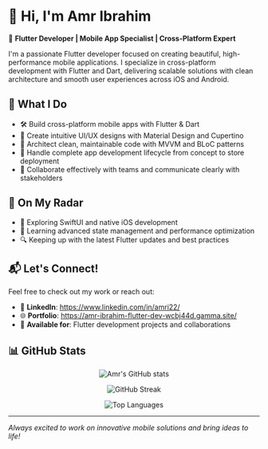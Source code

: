 # **👋 Hi, I'm Amr Ibrahim**

🎯 **Flutter Developer | Mobile App Specialist | Cross-Platform Expert**

I'm a passionate Flutter developer focused on creating beautiful, high-performance mobile applications. I specialize in cross-platform development with Flutter and Dart, delivering scalable solutions with clean architecture and smooth user experiences across iOS and Android.

## **🚀 What I Do**

* 🛠️ Build cross-platform mobile apps with Flutter & Dart
* 🎨 Create intuitive UI/UX designs with Material Design and Cupertino
* 🧠 Architect clean, maintainable code with MVVM and BLoC patterns
* 🔄 Handle complete app development lifecycle from concept to store deployment
* 💬 Collaborate effectively with teams and communicate clearly with stakeholders

## **👾 On My Radar**

* 📱 Exploring SwiftUI and native iOS development
* 🌱 Learning advanced state management and performance optimization
* 🔍 Keeping up with the latest Flutter updates and best practices

## **📬 Let's Connect!**

Feel free to check out my work or reach out:

* 💼 **LinkedIn**: https://www.linkedin.com/in/amri22/
* 🌐 **Portfolio**: https://amr-ibrahim-flutter-dev-wcbj44d.gamma.site/
* 📱 **Available for**: Flutter development projects and collaborations

## **📊 GitHub Stats**

<div align="center">

![Amr's GitHub stats](https://github-readme-stats.vercel.app/api?username=AmrIbrahim22&show_icons=true&theme=radical)

![GitHub Streak](https://github-readme-streak-stats.herokuapp.com/?user=AmrIbrahim22&theme=radical)

![Top Languages](https://github-readme-stats.vercel.app/api/top-langs/?username=AmrIbrahim22&layout=compact&theme=radical)

</div>

---

*Always excited to work on innovative mobile solutions and bring ideas to life!*
